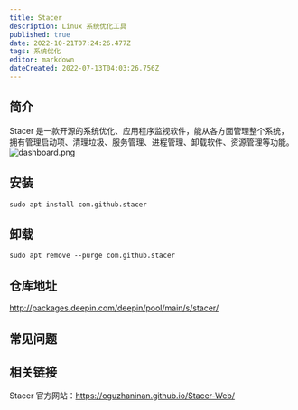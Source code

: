 ```yaml
---
title: Stacer
description: Linux 系统优化工具
published: true
date: 2022-10-21T07:24:26.477Z
tags: 系统优化
editor: markdown
dateCreated: 2022-07-13T04:03:26.756Z
---
```


## 简介
Stacer 是一款开源的系统优化、应用程序监视软件，能从各方面管理整个系统，拥有管理启动项、清理垃圾、服务管理、进程管理、卸载软件、资源管理等功能。
![dashboard.png](/dashboard.png)

## 安装
```
sudo apt install com.github.stacer
```

## 卸载
```
sudo apt remove --purge com.github.stacer
```

## 仓库地址
http://packages.deepin.com/deepin/pool/main/s/stacer/

## 常见问题
## 相关链接
Stacer 官方网站：https://oguzhaninan.github.io/Stacer-Web/